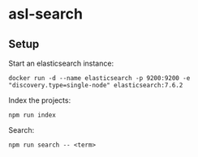 # asl-search

## Setup

Start an elasticsearch instance:

```
docker run -d --name elasticsearch -p 9200:9200 -e "discovery.type=single-node" elasticsearch:7.6.2
```

Index the projects:

```
npm run index
```

Search:

```
npm run search -- <term>
```
